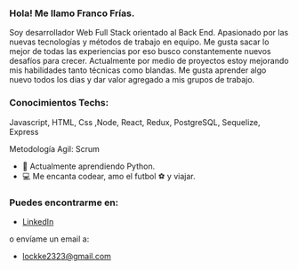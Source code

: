 ### Hola! Me llamo Franco Frías.

Soy desarrollador Web Full Stack orientado al Back End. Apasionado por las nuevas tecnologías y métodos de trabajo en equipo. Me gusta sacar lo mejor de todas las experiencias por eso busco constantemente nuevos desafíos para crecer.
Actualmente por medio de proyectos estoy mejorando mis habilidades tanto técnicas como blandas. Me gusta aprender algo nuevo todos los dias y dar valor agregado a mis grupos de trabajo.

### Conocimientos Techs:
Javascript, HTML, Css ,Node, React, Redux, PostgreSQL, Sequelize, Express 

Metodología Agil: 
Scrum

- 🌱 Actualmente aprendiendo Python.
- 💻 Me encanta codear, amo el futbol ⚽ y viajar. 

### Puedes encontrarme en:
- [LinkedIn](www.linkedin.com/in/franco-nicolás-frías-8a2631216)  

o envíame un email a:
-  lockke2323@gmail.com

